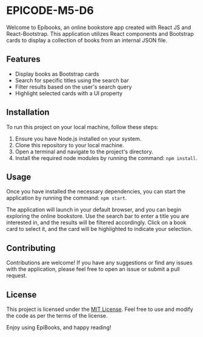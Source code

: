 # EPICODE-M5-D6

Welcome to Epibooks, an online bookstore app created with React JS and React-Bootstrap. This application utilizes React components and Bootstrap cards to display a collection of books from an internal JSON file.

## Features

- Display books as Bootstrap cards
- Search for specific titles using the search bar
- Filter results based on the user's search query
- Highlight selected cards with a UI property

## Installation

To run this project on your local machine, follow these steps:

1. Ensure you have Node.js installed on your system.
2. Clone this repository to your local machine.
3. Open a terminal and navigate to the project's directory.
4. Install the required node modules by running the command: `npm install`.

## Usage

Once you have installed the necessary dependencies, you can start the application by running the command: `npm start`.

The application will launch in your default browser, and you can begin exploring the online bookstore. Use the search bar to enter a title you are interested in, and the results will be filtered accordingly. Click on a book card to select it, and the card will be highlighted to indicate your selection.

## Contributing

Contributions are welcome! If you have any suggestions or find any issues with the application, please feel free to open an issue or submit a pull request. 

## License

This project is licensed under the [MIT License](LICENSE). Feel free to use and modify the code as per the terms of the license.

Enjoy using EpiBooks, and happy reading!
